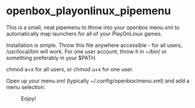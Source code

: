 openbox_playonlinux_pipemenu
============================

This is a small, neat pipemenu to throw into your openbox menu.xml to automatically map launchers for all of your PlayOnLinux games.

Installation is simple.  Throw this file anywhere accessible - for all users, /usr/local/bin will work.  For one user account, throw it in ~/bin/ or something preferably in your $PATH.

chmod a+x for all users, or chmod u+x for one user.

Open up your menu.xml (typically ~/.config/openbox/menu.xml) and add a menu selection:

<menu execute="<path/to/script>/openbox_playonlinux_pipemenu.sh" id="polmenu" label="Play On Linux"/>

Enjoy!
